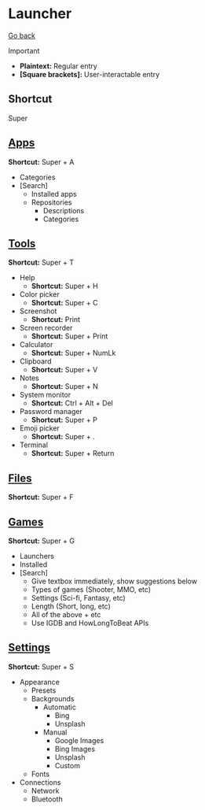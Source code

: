 # Launcher

[Go back](../README.md)

> [!IMPORTANT]
>
> - **Plaintext:** Regular entry
> - **[Square brackets]:** User-interactable entry

## Shortcut

Super

## [Apps](Apps/README.md)

**Shortcut:** Super + A

- Categories
- \[Search\]
  - Installed apps
  - Repositories
    - Descriptions
    - Categories

## [Tools](Tools/README.md)

**Shortcut:** Super + T

- Help
  - **Shortcut:** Super + H
- Color picker
  - **Shortcut:** Super + C
- Screenshot
  - **Shortcut:** Print
- Screen recorder
  - **Shortcut:** Super + Print
- Calculator
  - **Shortcut:** Super + NumLk
- Clipboard
  - **Shortcut:** Super + V
- Notes
  - **Shortcut:** Super + N
- System monitor
  - **Shortcut:** Ctrl + Alt + Del
- Password manager
  - **Shortcut:** Super + P
- Emoji picker
  - **Shortcut:** Super + .
- Terminal
  - **Shortcut:** Super + Return

## [Files](Files/README.md)

**Shortcut:** Super + F

## [Games](Games/README.md)

**Shortcut:** Super + G

- Launchers
- Installed
- \[Search\]
  - Give textbox immediately, show suggestions below
  - Types of games (Shooter, MMO, etc)
  - Settings (Sci-fi, Fantasy, etc)
  - Length (Short, long, etc)
  - All of the above + etc
  - Use IGDB and HowLongToBeat APIs

## [Settings](Settings/README.md)

**Shortcut:** Super + S

- Appearance
  - Presets
  - Backgrounds
    - Automatic
      - Bing
      - Unsplash
    - Manual
      - Google Images
      - Bing Images
      - Unsplash
      - Custom
  - Fonts
- Connections
  - Network
  - Bluetooth
